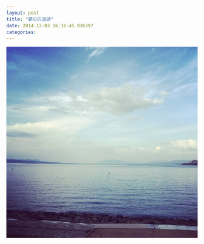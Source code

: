 ```yaml
---
layout: post
title: "朝の宍道湖"
date: 2014-12-03 16:16:45.936397
categories: 
---
```


![](/assets/images/201411/10809922_380174975492761_127957892_n.jpg)


